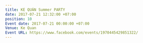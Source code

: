 ```yaml
---
title: KE QUÁN Summer PARTY
date: 2017-07-21 12:32:00 +07:00
position: 10
Event date: 2017-07-21 00:00:00 +07:00
Venue: Ke Quan
Event URL: https://www.facebook.com/events/1970445429851322/
---
```



